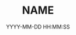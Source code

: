 ---
layout: lab-single.hbs
title: NAME
date: YYYY-MM-DD HH:MM:SS
description: ...
imgName:
libraries:
  -
tags:
  -
categories:
  -
---